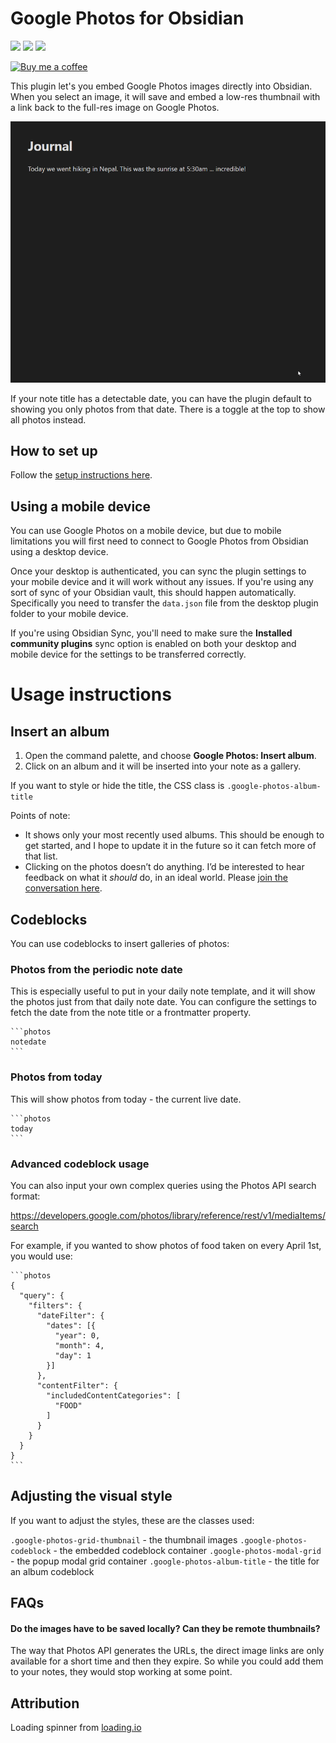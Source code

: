 # Google Photos for Obsidian

![](https://img.shields.io/github/license/alangrainger/obsidian-google-photos) ![](https://img.shields.io/github/v/release/alangrainger/obsidian-google-photos?style=flat-square) ![](https://img.shields.io/github/downloads/alangrainger/obsidian-google-photos/total)

<a href="https://ko-fi.com/alan_" target="_blank"><img src="https://cdn.buymeacoffee.com/buttons/v2/default-yellow.png" alt="Buy me a coffee" style="width:190px"></a>

This plugin let's you embed Google Photos images directly into Obsidian. When you select an image, it will save and embed a low-res thumbnail with a link back to the full-res image on Google Photos.

![](img/demo.gif)

If your note title has a detectable date, you can have the plugin default to showing you only photos from that date. There is a toggle at the top to show all photos instead.

## How to set up

Follow the [setup instructions here](docs/Setup.md).

## Using a mobile device

You can use Google Photos on a mobile device, but due to mobile limitations you will first need to connect to Google Photos from Obsidian using a desktop device.

Once your desktop is authenticated, you can sync the plugin settings to your mobile device and it will work without any issues. If you're using any sort of sync of your Obsidian vault, this should happen automatically. Specifically you need to transfer the `data.json` file from the desktop plugin folder to your mobile device.

If you're using Obsidian Sync, you'll need to make sure the **Installed community plugins** sync option is enabled on both your desktop and mobile device for the settings to be transferred correctly.

# Usage instructions

## Insert an album

1. Open the command palette, and choose **Google Photos: Insert album**.
2. Click on an album and it will be inserted into your note as a gallery.

If you want to style or hide the title, the CSS class is `.google-photos-album-title`

Points of note:

- It shows only your most recently used albums. This should be enough to get started, and I hope to update it in the future so it can fetch more of that list.
- Clicking on the photos doesn’t do anything. I’d be interested to hear feedback on what it _should_ do, in an ideal world. Please [join the conversation here](https://github.com/alangrainger/obsidian-google-photos/issues/5).

## Codeblocks

You can use codeblocks to insert galleries of photos:

### Photos from the periodic note date

This is especially useful to put in your daily note template, and it will show the photos just from that daily note date. You can configure the settings to fetch the date from the note title or a frontmatter property.

````
```photos
notedate
```
````

### Photos from today

This will show photos from today - the current live date.

````
```photos
today
```
````

### Advanced codeblock usage

You can also input your own complex queries using the Photos API search format:

https://developers.google.com/photos/library/reference/rest/v1/mediaItems/search

For example, if you wanted to show photos of food taken on every April 1st, you would use:

````
```photos
{
  "query": {
    "filters": {
      "dateFilter": {
        "dates": [{
          "year": 0,
          "month": 4,
          "day": 1
        }]
      },
      "contentFilter": {
        "includedContentCategories": [
          "FOOD"
        ]
      }
    }
  }
}
```
````

## Adjusting the visual style

If you want to adjust the styles, these are the classes used:

`.google-photos-grid-thumbnail` - the thumbnail images
`.google-photos-codeblock` - the embedded codeblock container
`.google-photos-modal-grid` - the popup modal grid container
`.google-photos-album-title` - the title for an album codeblock

## FAQs

#### Do the images have to be saved locally? Can they be remote thumbnails?

The way that Photos API generates the URLs, the direct image links are only available for a short time and then they expire. So while you could add them to your notes, they would stop working at some point.

## Attribution
Loading spinner from [loading.io](https://loading.io/)
